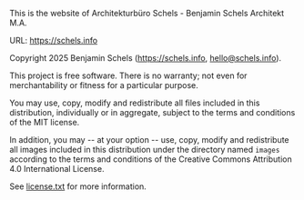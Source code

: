 This is the website of Architekturbüro Schels - Benjamin Schels Architekt M.A.

URL: <a href="https://schels.info">https://schels.info</a>

Copyright 2025 Benjamin Schels (<a href="https://schels.info" target="_blank">https://schels.info</a>, <a href="mailto:hello@schels.info">hello@schels.info</a>).

This project is free software.  There is no warranty; not even for
merchantability or fitness for a particular purpose.

You may use, copy, modify and redistribute all files included in this
distribution, individually or in aggregate, subject to the terms and conditions
of the MIT license. 

In addition, you may -- at your option -- use, copy, modify and redistribute all
images included in this distribution under the directory named `images`
according to the terms and conditions of the Creative Commons Attribution 4.0
International License. 

See <a href="https://schels.info/license.txt">license.txt</a> for more information.
